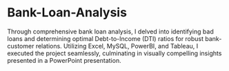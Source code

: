 # Bank-Loan-Analysis
Through comprehensive bank loan analysis, I delved into identifying bad loans and determining optimal Debt-to-Income (DTI) ratios for robust bank-customer relations. Utilizing Excel, MySQL, PowerBI, and Tableau, I executed the project seamlessly, culminating in visually compelling insights presented in a PowerPoint presentation.
